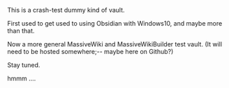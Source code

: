 This is a crash-test dummy kind of vault.  

First used to get used to using Obsidian with Windows10, and maybe more than that.  

Now a more general MassiveWiki and MassiveWikiBuilder test vault. (It will need to be hosted somewhere;-- maybe here on Github?)  

Stay tuned.  

hmmm ....

